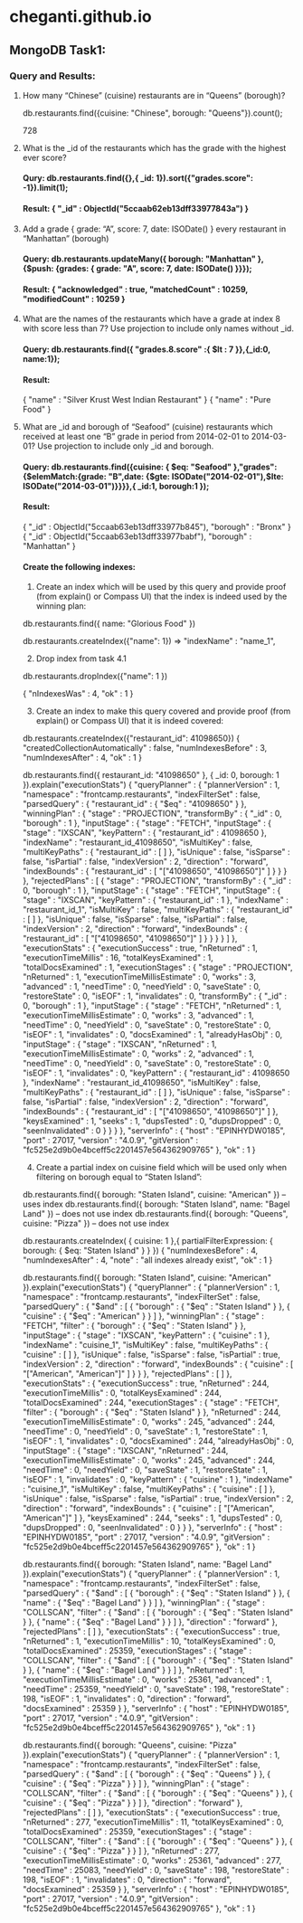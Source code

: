 # cheganti.github.io
## MongoDB Task1:

### Query and Results:

1) How many “Chinese” (cuisine) restaurants are in “Queens” (borough)?

	db.restaurants.find({cuisine: "Chinese", borough: "Queens"}).count();
  
	728
  
  
2) What is the _id of the restaurants which has the grade with the highest ever score?

   #### Qury: db.restaurants.find({},{ _id: 1}).sort({"grades.score": -1}).limit(1);
   #### Result: { "_id" : ObjectId("5ccaab62eb13dff33977843a") }
    
3) Add a grade { grade: “A”, score: 7, date: ISODate() } every restaurant in “Manhattan” (borough)

	#### Query: db.restaurants.updateMany({ borough: "Manhattan" },{$push: {grades: { grade: "A", score: 7, date: ISODate()  }}});
	#### Result: { "acknowledged" : true, "matchedCount" : 10259, "modifiedCount" : 10259 }
  
4) What are the names of the restaurants which have a grade at index 8 with score less than 7? Use projection to include only names without _id.

	#### Query: db.restaurants.find({ "grades.8.score" :{ $lt : 7 }},{_id:0, name:1});
	#### Result: 
	{ "name" : "Silver Krust West Indian Restaurant" }
	{ "name" : "Pure Food" }

5) What are _id and borough of “Seafood” (cuisine) restaurants which received at least one “B” grade in period
from 2014-02-01 to 2014-03-01? Use projection to include only _id and borough.

	#### Query: db.restaurants.find({cuisine: { $eq: "Seafood" },"grades":{$elemMatch:{grade: "B",date: {$gte: ISODate("2014-02-01"),$lte: ISODate("2014-03-01")}}}},{ _id:1, borough:1 });
	#### Result:
	{ "_id" : ObjectId("5ccaab63eb13dff33977b845"), "borough" : "Bronx" }
	{ "_id" : ObjectId("5ccaab63eb13dff33977babf"), "borough" : "Manhattan" }
	
	#### Create the following indexes:
	
	1) Create an index which will be used by this query and provide proof (from explain() or Compass UI) that the index is indeed used by the winning plan:
	
	db.restaurants.find({ name: "Glorious Food" })
	
	db.restaurants.createIndex({"name": 1}) => "indexName" : "name_1",
	
	2) Drop index from task 4.1
	
	db.restaurants.dropIndex({"name": 1 })
	
	{ "nIndexesWas" : 4, "ok" : 1 }
	
	3) Create an index to make this query covered and provide proof (from explain() or Compass UI) that it is
	indeed covered:
	
	db.restaurants.createIndex({"restaurant_id": 41098650})
	{
        "createdCollectionAutomatically" : false,
        "numIndexesBefore" : 3,
        "numIndexesAfter" : 4,
        "ok" : 1
	}
	
	 db.restaurants.find({ restaurant_id: "41098650" }, { _id: 0, borough: 1 }).explain("executionStats")
	{
        	"queryPlanner" : {
                "plannerVersion" : 1,
                "namespace" : "frontcamp.restaurants",
                "indexFilterSet" : false,
                "parsedQuery" : {
                        "restaurant_id" : {
                                "$eq" : "41098650"
                        }
                },
                "winningPlan" : {
                        "stage" : "PROJECTION",
                        "transformBy" : {
                                "_id" : 0,
                                "borough" : 1
                        },
                        "inputStage" : {
                                "stage" : "FETCH",
                                "inputStage" : {
                                        "stage" : "IXSCAN",
                                        "keyPattern" : {
                                                "restaurant_id" : 41098650
                                        },
                                        "indexName" : "restaurant_id_41098650",
                                        "isMultiKey" : false,
                                        "multiKeyPaths" : {
                                                "restaurant_id" : [ ]
                                        },
                                        "isUnique" : false,
                                        "isSparse" : false,
                                        "isPartial" : false,
                                        "indexVersion" : 2,
                                        "direction" : "forward",
                                        "indexBounds" : {
                                                "restaurant_id" : [
                                                        "[\"41098650\", \"41098650\"]"
                                                ]
                                        }
                                }
                        }
                },
                "rejectedPlans" : [
                        {
                                "stage" : "PROJECTION",
                                "transformBy" : {
                                        "_id" : 0,
                                        "borough" : 1
                                },
                                "inputStage" : {
                                        "stage" : "FETCH",
                                        "inputStage" : {
                                                "stage" : "IXSCAN",
                                                "keyPattern" : {
                                                        "restaurant_id" : 1
                                                },
                                                "indexName" : "restaurant_id_1",
                                                "isMultiKey" : false,
                                                "multiKeyPaths" : {
                                                        "restaurant_id" : [ ]
                                                },
                                                "isUnique" : false,
                                                "isSparse" : false,
                                                "isPartial" : false,
                                                "indexVersion" : 2,
                                                "direction" : "forward",
                                                "indexBounds" : {
                                                        "restaurant_id" : [
                                                                "[\"41098650\", \"41098650\"]"
                                                        ]
                                                }
                                        }
                                }
                        }
                ]
        },
        "executionStats" : {
                "executionSuccess" : true,
                "nReturned" : 1,
                "executionTimeMillis" : 16,
                "totalKeysExamined" : 1,
                "totalDocsExamined" : 1,
                "executionStages" : {
                        "stage" : "PROJECTION",
                        "nReturned" : 1,
                        "executionTimeMillisEstimate" : 0,
                        "works" : 3,
                        "advanced" : 1,
                        "needTime" : 0,
                        "needYield" : 0,
                        "saveState" : 0,
                        "restoreState" : 0,
                        "isEOF" : 1,
                        "invalidates" : 0,
                        "transformBy" : {
                                "_id" : 0,
                                "borough" : 1
                        },
                        "inputStage" : {
                                "stage" : "FETCH",
                                "nReturned" : 1,
                                "executionTimeMillisEstimate" : 0,
                                "works" : 3,
                                "advanced" : 1,
                                "needTime" : 0,
                                "needYield" : 0,
                                "saveState" : 0,
                                "restoreState" : 0,
                                "isEOF" : 1,
                                "invalidates" : 0,
                                "docsExamined" : 1,
                                "alreadyHasObj" : 0,
                                "inputStage" : {
                                        "stage" : "IXSCAN",
                                        "nReturned" : 1,
                                        "executionTimeMillisEstimate" : 0,
                                        "works" : 2,
                                        "advanced" : 1,
                                        "needTime" : 0,
                                        "needYield" : 0,
                                        "saveState" : 0,
                                        "restoreState" : 0,
                                        "isEOF" : 1,
                                        "invalidates" : 0,
                                        "keyPattern" : {
                                                "restaurant_id" : 41098650
                                        },
                                        "indexName" : "restaurant_id_41098650",
                                        "isMultiKey" : false,
                                        "multiKeyPaths" : {
                                                "restaurant_id" : [ ]
                                        },
                                        "isUnique" : false,
                                        "isSparse" : false,
                                        "isPartial" : false,
                                        "indexVersion" : 2,
                                        "direction" : "forward",
                                        "indexBounds" : {
                                                "restaurant_id" : [
                                                        "[\"41098650\", \"41098650\"]"
                                                ]
                                        },
                                        "keysExamined" : 1,
                                        "seeks" : 1,
                                        "dupsTested" : 0,
                                        "dupsDropped" : 0,
                                        "seenInvalidated" : 0
                                }
                        }
                }
        },
        "serverInfo" : {
                "host" : "EPINHYDW0185",
                "port" : 27017,
                "version" : "4.0.9",
                "gitVersion" : "fc525e2d9b0e4bceff5c2201457e564362909765"
        },
        "ok" : 1
	}
	
	4) Create a partial index on cuisine field which will be used only when filtering on borough equal to “Staten
	Island”:
	
	db.restaurants.find({ borough: "Staten Island", cuisine: "American" }) – uses index
	db.restaurants.find({ borough: "Staten Island", name: "Bagel Land" }) – does not use index
	db.restaurants.find({ borough: "Queens", cuisine: "Pizza" }) – does not use index
	
	db.restaurants.createIndex( { cuisine: 1 },{ partialFilterExpression: { borough: { $eq:  "Staten Island" } } })
	{
        "numIndexesBefore" : 4,
        "numIndexesAfter" : 4,
        "note" : "all indexes already exist",
        "ok" : 1
	}
	
	db.restaurants.find({ borough: "Staten Island", cuisine: "American" }).explain("executionStats")
		{
        "queryPlanner" : {
                "plannerVersion" : 1,
                "namespace" : "frontcamp.restaurants",
                "indexFilterSet" : false,
                "parsedQuery" : {
                        "$and" : [
                                {
                                        "borough" : {
                                                "$eq" : "Staten Island"
                                        }
                                },
                                {
                                        "cuisine" : {
                                                "$eq" : "American"
                                        }
                                }
                        ]
                },
                "winningPlan" : {
                        "stage" : "FETCH",
                        "filter" : {
                                "borough" : {
                                        "$eq" : "Staten Island"
                                }
                        },
                        "inputStage" : {
                                "stage" : "IXSCAN",
                                "keyPattern" : {
                                        "cuisine" : 1
                                },
                                "indexName" : "cuisine_1",
                                "isMultiKey" : false,
                                "multiKeyPaths" : {
                                        "cuisine" : [ ]
                                },
                                "isUnique" : false,
                                "isSparse" : false,
                                "isPartial" : true,
                                "indexVersion" : 2,
                                "direction" : "forward",
                                "indexBounds" : {
                                        "cuisine" : [
                                                "[\"American\", \"American\"]"
                                        ]
                                }
                        }
                },
                "rejectedPlans" : [ ]
        },
        "executionStats" : {
                "executionSuccess" : true,
                "nReturned" : 244,
                "executionTimeMillis" : 0,
                "totalKeysExamined" : 244,
                "totalDocsExamined" : 244,
                "executionStages" : {
                        "stage" : "FETCH",
                        "filter" : {
                                "borough" : {
                                        "$eq" : "Staten Island"
                                }
                        },
                        "nReturned" : 244,
                        "executionTimeMillisEstimate" : 0,
                        "works" : 245,
                        "advanced" : 244,
                        "needTime" : 0,
                        "needYield" : 0,
                        "saveState" : 1,
                        "restoreState" : 1,
                        "isEOF" : 1,
                        "invalidates" : 0,
                        "docsExamined" : 244,
                        "alreadyHasObj" : 0,
                        "inputStage" : {
                                "stage" : "IXSCAN",
                                "nReturned" : 244,
                                "executionTimeMillisEstimate" : 0,
                                "works" : 245,
                                "advanced" : 244,
                                "needTime" : 0,
                                "needYield" : 0,
                                "saveState" : 1,
                                "restoreState" : 1,
                                "isEOF" : 1,
                                "invalidates" : 0,
                                "keyPattern" : {
                                        "cuisine" : 1
                                },
                                "indexName" : "cuisine_1",
                                "isMultiKey" : false,
                                "multiKeyPaths" : {
                                        "cuisine" : [ ]
                                },
                                "isUnique" : false,
                                "isSparse" : false,
                                "isPartial" : true,
                                "indexVersion" : 2,
                                "direction" : "forward",
                                "indexBounds" : {
                                        "cuisine" : [
                                                "[\"American\", \"American\"]"
                                        ]
                                },
                                "keysExamined" : 244,
                                "seeks" : 1,
                                "dupsTested" : 0,
                                "dupsDropped" : 0,
                                "seenInvalidated" : 0
                        }
                }
        },
        "serverInfo" : {
                "host" : "EPINHYDW0185",
                "port" : 27017,
                "version" : "4.0.9",
                "gitVersion" : "fc525e2d9b0e4bceff5c2201457e564362909765"
        },
        "ok" : 1
	}
	
	db.restaurants.find({ borough: "Staten Island", name: "Bagel Land" }).explain("executionStats")
	{
        "queryPlanner" : {
                "plannerVersion" : 1,
                "namespace" : "frontcamp.restaurants",
                "indexFilterSet" : false,
                "parsedQuery" : {
                        "$and" : [
                                {
                                        "borough" : {
                                                "$eq" : "Staten Island"
                                        }
                                },
                                {
                                        "name" : {
                                                "$eq" : "Bagel Land"
                                        }
                                }
                        ]
                },
                "winningPlan" : {
                        "stage" : "COLLSCAN",
                        "filter" : {
                                "$and" : [
                                        {
                                                "borough" : {
                                                        "$eq" : "Staten Island"
                                                }
                                        },
                                        {
                                                "name" : {
                                                        "$eq" : "Bagel Land"
                                                }
                                        }
                                ]
                        },
                        "direction" : "forward"
                },
                "rejectedPlans" : [ ]
        },
        "executionStats" : {
                "executionSuccess" : true,
                "nReturned" : 1,
                "executionTimeMillis" : 10,
                "totalKeysExamined" : 0,
                "totalDocsExamined" : 25359,
                "executionStages" : {
                        "stage" : "COLLSCAN",
                        "filter" : {
                                "$and" : [
                                        {
                                                "borough" : {
                                                        "$eq" : "Staten Island"
                                                }
                                        },
                                        {
                                                "name" : {
                                                        "$eq" : "Bagel Land"
                                                }
                                        }
                                ]
                        },
                        "nReturned" : 1,
                        "executionTimeMillisEstimate" : 0,
                        "works" : 25361,
                        "advanced" : 1,
                        "needTime" : 25359,
                        "needYield" : 0,
                        "saveState" : 198,
                        "restoreState" : 198,
                        "isEOF" : 1,
                        "invalidates" : 0,
                        "direction" : "forward",
                        "docsExamined" : 25359
                }
        },
        "serverInfo" : {
                "host" : "EPINHYDW0185",
                "port" : 27017,
                "version" : "4.0.9",
                "gitVersion" : "fc525e2d9b0e4bceff5c2201457e564362909765"
        },
        "ok" : 1
	}
	
	db.restaurants.find({ borough: "Queens", cuisine: "Pizza" }).explain("executionStats")
	{
        "queryPlanner" : {
                "plannerVersion" : 1,
                "namespace" : "frontcamp.restaurants",
                "indexFilterSet" : false,
                "parsedQuery" : {
                        "$and" : [
                                {
                                        "borough" : {
                                                "$eq" : "Queens"
                                        }
                                },
                                {
                                        "cuisine" : {
                                                "$eq" : "Pizza"
                                        }
                                }
                        ]
                },
                "winningPlan" : {
                        "stage" : "COLLSCAN",
                        "filter" : {
                                "$and" : [
                                        {
                                                "borough" : {
                                                        "$eq" : "Queens"
                                                }
                                        },
                                        {
                                                "cuisine" : {
                                                        "$eq" : "Pizza"
                                                }
                                        }
                                ]
                        },
                        "direction" : "forward"
                },
                "rejectedPlans" : [ ]
        },
        "executionStats" : {
                "executionSuccess" : true,
                "nReturned" : 277,
                "executionTimeMillis" : 11,
                "totalKeysExamined" : 0,
                "totalDocsExamined" : 25359,
                "executionStages" : {
                        "stage" : "COLLSCAN",
                        "filter" : {
                                "$and" : [
                                        {
                                                "borough" : {
                                                        "$eq" : "Queens"
                                                }
                                        },
                                        {
                                                "cuisine" : {
                                                        "$eq" : "Pizza"
                                                }
                                        }
                                ]
                        },
                        "nReturned" : 277,
                        "executionTimeMillisEstimate" : 0,
                        "works" : 25361,
                        "advanced" : 277,
                        "needTime" : 25083,
                        "needYield" : 0,
                        "saveState" : 198,
                        "restoreState" : 198,
                        "isEOF" : 1,
                        "invalidates" : 0,
                        "direction" : "forward",
                        "docsExamined" : 25359
                }
        },
        "serverInfo" : {
                "host" : "EPINHYDW0185",
                "port" : 27017,
                "version" : "4.0.9",
                "gitVersion" : "fc525e2d9b0e4bceff5c2201457e564362909765"
        },
        "ok" : 1
	}
